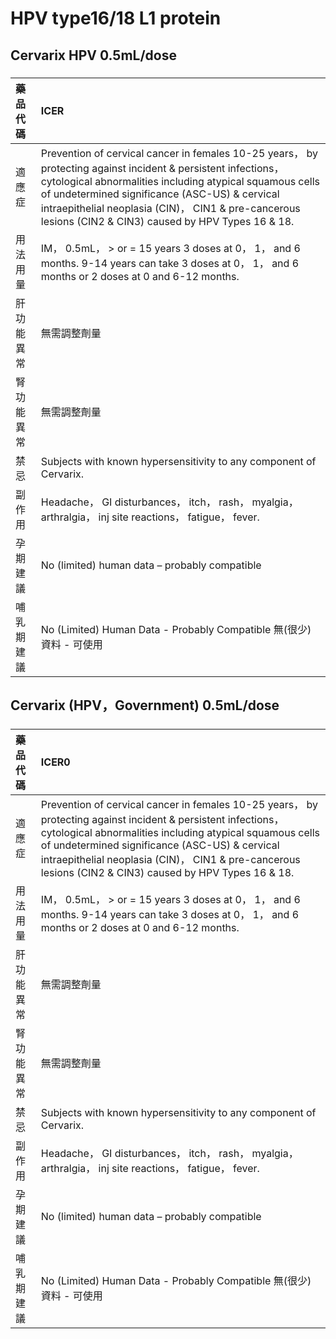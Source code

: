 # HPV type16/18 L1 protein

## Cervarix HPV 0.5mL/dose

##### 

| 藥品代碼   | ICER                                                                                                                                                                                                                                                                                                                                   |
|:-----------|:---------------------------------------------------------------------------------------------------------------------------------------------------------------------------------------------------------------------------------------------------------------------------------------------------------------------------------------|
| 適應症     | Prevention of cervical cancer in females 10-25 years， by protecting against incident & persistent infections， cytological abnormalities including atypical squamous cells of undetermined significance (ASC-US) & cervical intraepithelial neoplasia (CIN)， CIN1 & pre-cancerous lesions (CIN2 & CIN3) caused by HPV Types 16 & 18. |
| 用法用量   | IM， 0.5mL， > or = 15 years 3 doses at 0， 1， and 6 months. 9-14 years can take 3 doses at 0， 1， and 6 months or 2 doses at 0 and 6-12 months.                                                                                                                                                                                     |
| 肝功能異常 | 無需調整劑量                                                                                                                                                                                                                                                                                                                           |
| 腎功能異常 | 無需調整劑量                                                                                                                                                                                                                                                                                                                           |
| 禁忌       | Subjects with known hypersensitivity to any component of Cervarix.                                                                                                                                                                                                                                                                     |
| 副作用     | Headache， GI disturbances， itch， rash， myalgia， arthralgia， inj site reactions， fatigue， fever.                                                                                                                                                                                                                                |
| 孕期建議   | No (limited) human data – probably compatible                                                                                                                                                                                                                                                                                          |
| 哺乳期建議 | No (Limited) Human Data - Probably Compatible 無(很少)資料 - 可使用                                                                                                                                                                                                                                                                    |

## Cervarix (HPV，Government) 0.5mL/dose

##### 

| 藥品代碼   | ICER0                                                                                                                                                                                                                                                                                                                                  |
|:-----------|:---------------------------------------------------------------------------------------------------------------------------------------------------------------------------------------------------------------------------------------------------------------------------------------------------------------------------------------|
| 適應症     | Prevention of cervical cancer in females 10-25 years， by protecting against incident & persistent infections， cytological abnormalities including atypical squamous cells of undetermined significance (ASC-US) & cervical intraepithelial neoplasia (CIN)， CIN1 & pre-cancerous lesions (CIN2 & CIN3) caused by HPV Types 16 & 18. |
| 用法用量   | IM， 0.5mL， > or = 15 years 3 doses at 0， 1， and 6 months. 9-14 years can take 3 doses at 0， 1， and 6 months or 2 doses at 0 and 6-12 months.                                                                                                                                                                                     |
| 肝功能異常 | 無需調整劑量                                                                                                                                                                                                                                                                                                                           |
| 腎功能異常 | 無需調整劑量                                                                                                                                                                                                                                                                                                                           |
| 禁忌       | Subjects with known hypersensitivity to any component of Cervarix.                                                                                                                                                                                                                                                                     |
| 副作用     | Headache， GI disturbances， itch， rash， myalgia， arthralgia， inj site reactions， fatigue， fever.                                                                                                                                                                                                                                |
| 孕期建議   | No (limited) human data – probably compatible                                                                                                                                                                                                                                                                                          |
| 哺乳期建議 | No (Limited) Human Data - Probably Compatible 無(很少)資料 - 可使用                                                                                                                                                                                                                                                                    |

